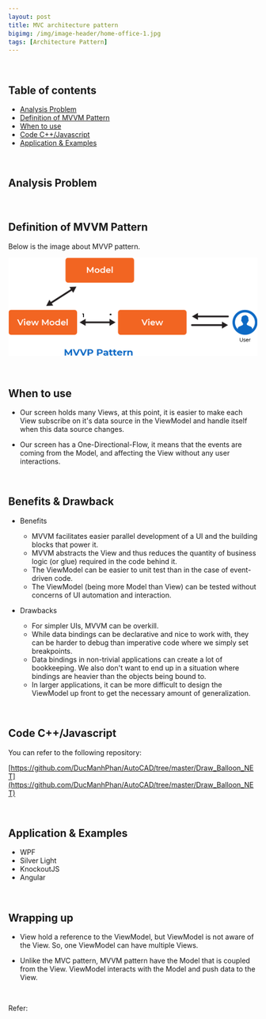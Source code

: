 ```yaml
---
layout: post
title: MVC architecture pattern
bigimg: /img/image-header/home-office-1.jpg
tags: [Architecture Pattern]
---
```





<br>

## Table of contents
- [Analysis Problem](#analysis-problem)
- [Definition of MVVM Pattern](#definition-of-mvvm-pattern)
- [When to use](#when-to-use)
- [Code C++/Javascript](#code-C++/Javascript)
- [Application & Examples](#application-&-examples)


<br>

## Analysis Problem



<br>

## Definition of MVVM Pattern


Below is the image about MVVP pattern.

![](../img/Architecture-pattern/MVVM-pattern/MVVM-Pattern.png)

<br>

## When to use
- Our screen holds many Views, at this point, it is easier to make each View subscribe on it's data source in the ViewModel and handle itself when this data source changes.

- Our screen has a One-Directional-Flow, it means that the events are coming from the Model, and affecting the View without any user interactions.

<br>

## Benefits & Drawback
- Benefits

    - MVVM facilitates easier parallel development of a UI and the building blocks that power it.
    - MVVM abstracts the View and thus reduces the quantity of business logic (or glue) required in the code behind it.
    - The ViewModel can be easier to unit test than in the case of event-driven code.
    - The ViewModel (being more Model than View) can be tested without concerns of UI automation and interaction.

- Drawbacks

    - For simpler UIs, MVVM can be overkill.
    - While data bindings can be declarative and nice to work with, they can be harder to debug than imperative code where we simply set breakpoints.
    - Data bindings in non-trivial applications can create a lot of bookkeeping. We also don't want to end up in a situation where bindings are heavier than the objects being bound to.
    - In larger applications, it can be more difficult to design the ViewModel up front to get the necessary amount of generalization.

<br>

## Code C++/Javascript
You can refer to the following repository:

[https://github.com/DucManhPhan/AutoCAD/tree/master/Draw_Balloon_NET](https://github.com/DucManhPhan/AutoCAD/tree/master/Draw_Balloon_NET)

<br>

## Application & Examples
- WPF
- Silver Light
- KnockoutJS
- Angular

<br>

## Wrapping up
- View hold a reference to the ViewModel, but ViewModel is not aware of the View. So, one ViewModel can have multiple Views.

- Unlike the MVC pattern, MVVM pattern have the Model that is coupled from the View. ViewModel interacts with the Model and push data to the View.

<br>

Refer:

